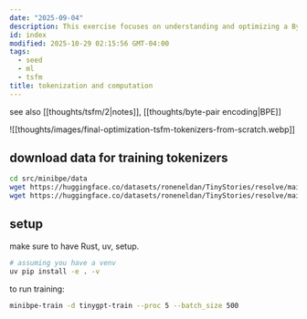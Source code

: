 ```yaml
---
date: "2025-09-04"
description: This exercise focuses on understanding and optimizing a Byte Pair Encoding (BPE) tokenizer.
id: index
modified: 2025-10-29 02:15:56 GMT-04:00
tags:
  - seed
  - ml
  - tsfm
title: tokenization and computation
---
```


see also [[thoughts/tsfm/2|notes]], [[thoughts/byte-pair encoding|BPE]]

![[thoughts/images/final-optimization-tsfm-tokenizers-from-scratch.webp]]

## download data for training tokenizers

```bash
cd src/minibpe/data
wget https://huggingface.co/datasets/roneneldan/TinyStories/resolve/main/TinyStoriesV2-GPT4-train.txt
wget https://huggingface.co/datasets/roneneldan/TinyStories/resolve/main/TinyStoriesV2-GPT4-valid.txt
```

## setup

make sure to have Rust, uv, setup.

```bash
# assuming you have a venv
uv pip install -e . -v
```

to run training:

```bash
minibpe-train -d tinygpt-train --proc 5 --batch_size 500
```
